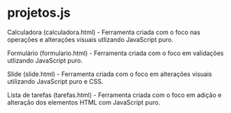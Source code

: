 # projetos.js

Calculadora (calculadora.html) - Ferramenta criada com o foco nas operações e alterações visuais utlizando JavaScript puro.

Formulário (formulario.html) - Ferramenta criada com o foco em validações utlizando JavaScript puro.

Slide (slide.html) - Ferramenta criada com o foco em alterações visuais utilizando JavaScript puro e CSS.

Lista de tarefas (tarefas.html) - Ferramenta criada com o foco em adição e alteração dos elementos HTML com JavaScript puro.
